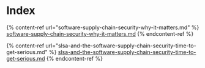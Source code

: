 # Index

{% content-ref url="software-supply-chain-security-why-it-matters.md" %}
[software-supply-chain-security-why-it-matters.md](software-supply-chain-security-why-it-matters.md)
{% endcontent-ref %}

{% content-ref url="slsa-and-the-software-supply-chain-security-time-to-get-serious.md" %}
[slsa-and-the-software-supply-chain-security-time-to-get-serious.md](slsa-and-the-software-supply-chain-security-time-to-get-serious.md)
{% endcontent-ref %}

